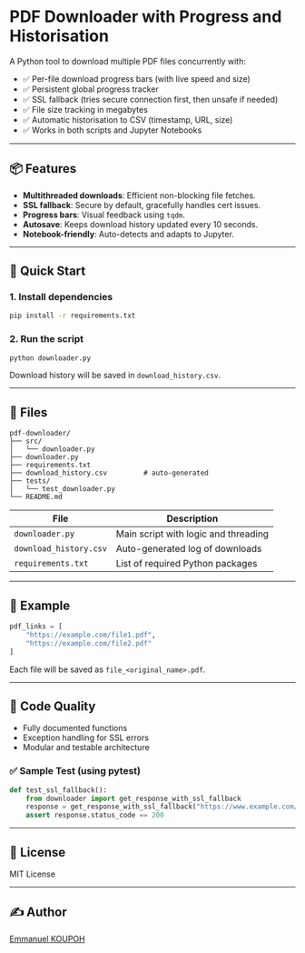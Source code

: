 # PDF Downloader with Progress and Historisation

A Python tool to download multiple PDF files concurrently with:

- ✅ Per-file download progress bars (with live speed and size)
- ✅ Persistent global progress tracker
- ✅ SSL fallback (tries secure connection first, then unsafe if needed)
- ✅ File size tracking in megabytes
- ✅ Automatic historisation to CSV (timestamp, URL, size)
- ✅ Works in both scripts and Jupyter Notebooks

---

## 📦 Features

- **Multithreaded downloads**: Efficient non-blocking file fetches.
- **SSL fallback**: Secure by default, gracefully handles cert issues.
- **Progress bars**: Visual feedback using `tqdm`.
- **Autosave**: Keeps download history updated every 10 seconds.
- **Notebook-friendly**: Auto-detects and adapts to Jupyter.

---

## 🚀 Quick Start

### 1. Install dependencies

```bash
pip install -r requirements.txt
```

### 2. Run the script

```bash
python downloader.py
```

Download history will be saved in `download_history.csv`.

---

## 📁 Files
```plaintext
pdf-downloader/
├── src/
│   └── downloader.py
├── downloader.py
├── requirements.txt
├── download_history.csv         # auto-generated
├── tests/
│   └── test_downloader.py
└── README.md
```

| File               | Description                                |
|--------------------|--------------------------------------------|
| `downloader.py`    | Main script with logic and threading       |
| `download_history.csv` | Auto-generated log of downloads        |
| `requirements.txt` | List of required Python packages           |

---

## 🧪 Example

```python
pdf_links = [
    "https://example.com/file1.pdf",
    "https://example.com/file2.pdf"
]
```

Each file will be saved as `file_<original_name>.pdf`.

---

## 🧼 Code Quality

- Fully documented functions
- Exception handling for SSL errors
- Modular and testable architecture

### ✅ Sample Test (using pytest)

```python
def test_ssl_fallback():
    from downloader import get_response_with_ssl_fallback
    response = get_response_with_ssl_fallback("https://www.example.com/")
    assert response.status_code == 200
```

---

## 📜 License

MIT License

---

## ✍️ Author
[Emmanuel KOUPOH]()